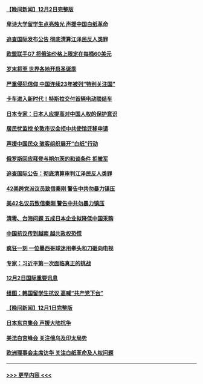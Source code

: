 #### [【晚间新闻】12月2日完整版](../pages/prog202/a103589672.md?t=12031351) 
#### [卑诗大学留学生点亮烛光 声援中国白纸革命](../pages/prog202/a103589679.md?t=12031351) 
#### [追查国际发布公告 彻底清算江泽民反人类罪](../pages/prog202/a103589675.md?t=12031351) 
#### [欧盟联手G7 将俄油价格上限定在每桶60美元](../pages/prog202/a103589667.md?t=12031351) 
#### [岁末将至 世界各地开启圣诞季](../pages/prog202/a103589549.md?t=12031351) 
#### [严重侵犯信仰 中国连续23年被列“特别关注国”](../pages/prog202/a103589309.md?t=12031351) 
#### [卡车进入新时代！特斯拉交付首辆电动联结车](../pages/prog202/a103589231.md?t=12031351) 
#### [日本专家：日本人应提高对中国人权的保护意识](../pages/prog202/a103589227.md?t=12031351) 
#### [居民忧监控 伦敦市议会拒中共使馆迁移申请](../pages/prog202/a103589225.md?t=12031351) 
#### [声援中国民众 骇客组织展开“白纸”行动](../pages/prog202/a103589221.md?t=12031351) 
#### [俄罗斯回应拜登与朔尔茨的和谈条件 拒撤军](../pages/prog202/a103589262.md?t=12031351) 
#### [追查国际公告：彻底清算审判江泽民反人类罪](../pages/prog202/a103589219.md?t=12031351) 
#### [42美跨党派议员致信秦刚 警告中共勿暴力镇压](../pages/prog202/a103589213.md?t=12031351) 
#### [美42名议员致信秦刚 警告中共勿暴力镇压](../pages/prog202/a103589163.md?t=12031351) 
#### [清零、台海问题 五成日本企业拟降低中国采购](../pages/prog202/a103589149.md?t=12031351) 
#### [中国抗议传到越南 越共政权恐慌](../pages/prog202/a103589056.md?t=12031351) 
#### [疯狂一刻 一位墨西哥球迷用拳头和刀砸向电视](../pages/prog202/a103589040.md?t=12031351) 
#### [专家：习近平第一次面临真正的挑战](../pages/prog202/a103589037.md?t=12031351) 
#### [12月2日国际重要讯息](../pages/prog202/a103589041.md?t=12031351) 
#### [组图：韩国留学生抗议 高喊“共产党下台”](../pages/prog202/a103589004.md?t=12031351) 
#### [【晚间新闻】12月1日完整版](../pages/prog202/a103588783.md?t=12031351) 
#### [日本东京集会 声援大陆抗争](../pages/prog202/a103588823.md?t=12031351) 
#### [美法白宫峰会 关注俄乌及印太局势](../pages/prog202/a103588659.md?t=12031351) 
#### [欧洲理事会主席访华 关注白纸革命及人权问题](../pages/prog202/a103588661.md?t=12031351) 

----
#### [ >>> 更早内容 <<< ](../indexes/prog202-earlier.md)
